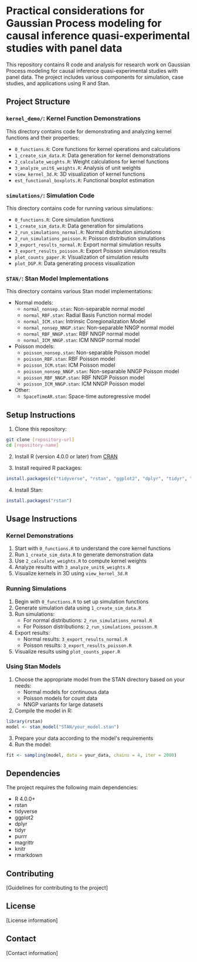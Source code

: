 # Practical considerations for Gaussian Process modeling for causal inference quasi-experimental studies with panel data

This repository contains R code and analysis for research work on Gaussian Process modeling for causal inference quasi-experimental studies with panel data. The project includes various components for simulation, case studies, and applications using R and Stan.

## Project Structure

### `kernel_demo/`: Kernel Function Demonstrations
This directory contains code for demonstrating and analyzing kernel functions and their properties:
- `0_functions.R`: Core functions for kernel operations and calculations
- `1_create_sim_data.R`: Data generation for kernel demonstrations
- `2_calculate_weights.R`: Weight calculations for kernel functions
- `3_analyze_unit6_weights.R`: Analysis of unit weights
- `view_kernel_3d.R`: 3D visualization of kernel functions
- `est_functional_boxplots.R`: Functional boxplot estimation

### `simulations/`: Simulation Code
This directory contains code for running various simulations:
- `0_functions.R`: Core simulation functions
- `1_create_sim_data.R`: Data generation for simulations
- `2_run_simulations_normal.R`: Normal distribution simulations
- `2_run_simulations_poisson.R`: Poisson distribution simulations
- `3_export_results_normal.R`: Export normal simulation results
- `3_export_results_poisson.R`: Export Poisson simulation results
- `plot_counts_paper.R`: Visualization of simulation results
- `plot_DGP.R`: Data generating process visualization

### `STAN/`: Stan Model Implementations
This directory contains various Stan model implementations:
- Normal models:
  - `normal_nonsep.stan`: Non-separable normal model
  - `normal_RBF.stan`: Radial Basis Function normal model
  - `normal_ICM.stan`: Intrinsic Coregionalization Model
  - `normal_nonsep_NNGP.stan`: Non-separable NNGP normal model
  - `normal_RBF_NNGP.stan`: RBF NNGP normal model
  - `normal_ICM_NNGP.stan`: ICM NNGP normal model
- Poisson models:
  - `poisson_nonsep.stan`: Non-separable Poisson model
  - `poisson_RBF.stan`: RBF Poisson model
  - `poisson_ICM.stan`: ICM Poisson model
  - `poisson_nonsep_NNGP.stan`: Non-separable NNGP Poisson model
  - `poisson_RBF_NNGP.stan`: RBF NNGP Poisson model
  - `poisson_ICM_NNGP.stan`: ICM NNGP Poisson model
- Other:
  - `SpaceTimeAR.stan`: Space-time autoregressive model

## Setup Instructions

1. Clone this repository:
```bash
git clone [repository-url]
cd [repository-name]
```

2. Install R (version 4.0.0 or later) from [CRAN](https://cran.r-project.org/)

3. Install required R packages:
```R
install.packages(c("tidyverse", "rstan", "ggplot2", "dplyr", "tidyr", "purrr", "magrittr", "knitr", "rmarkdown"))
```

4. Install Stan:
```R
install.packages("rstan")
```

## Usage Instructions

### Kernel Demonstrations
1. Start with `0_functions.R` to understand the core kernel functions
2. Run `1_create_sim_data.R` to generate demonstration data
3. Use `2_calculate_weights.R` to compute kernel weights
4. Analyze results with `3_analyze_unit6_weights.R`
5. Visualize kernels in 3D using `view_kernel_3d.R`

### Running Simulations
1. Begin with `0_functions.R` to set up simulation functions
2. Generate simulation data using `1_create_sim_data.R`
3. Run simulations:
   - For normal distributions: `2_run_simulations_normal.R`
   - For Poisson distributions: `2_run_simulations_poisson.R`
4. Export results:
   - Normal results: `3_export_results_normal.R`
   - Poisson results: `3_export_results_poisson.R`
5. Visualize results using `plot_counts_paper.R`

### Using Stan Models
1. Choose the appropriate model from the STAN directory based on your needs:
   - Normal models for continuous data
   - Poisson models for count data
   - NNGP variants for large datasets
2. Compile the model in R:
```R
library(rstan)
model <- stan_model("STAN/your_model.stan")
```
3. Prepare your data according to the model's requirements
4. Run the model:
```R
fit <- sampling(model, data = your_data, chains = 4, iter = 2000)
```

## Dependencies

The project requires the following main dependencies:
- R 4.0.0+
- rstan
- tidyverse
- ggplot2
- dplyr
- tidyr
- purrr
- magrittr
- knitr
- rmarkdown

## Contributing

[Guidelines for contributing to the project]

## License

[License information]

## Contact

[Contact information] 